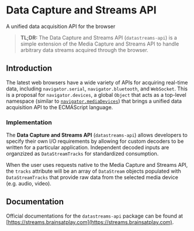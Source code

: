 # Data Capture and Streams API
A unified data acquisition API for the browser

> **TL;DR:** The Data Capture and Streams API (`datastreams-api`) is a simple extension of the Media Capture and Streams API to handle arbitrary data streams acquired through the browser.

## Introduction
The latest web browsers have a wide variety of APIs for acquiring real-time data, including `navigator.serial`, `navigator.bluetooth`, and `WebSocket`. This is a proposal for `navigator.devices`, a global `Object` that acts as a top-level namespace (similar to [`navigator.mediaDevices`](https://developer.mozilla.org/en-US/docs/Web/API/Media_Streams_API)) that brings a unified data acquisition API to the ECMAScript language.

### Implementation
The **Data Capture and Streams API** (`datastreams-api`) allows developers to specify their own I/O requirements by allowing for custom decoders to be written for a particular application. Independent decoded inputs are organzized as `DataStreamTracks` for standardized consumption.

When the user uses requests native to the Media Capture and Streams API, the `tracks` attribute will be an array of `DataStream` objects populated with `DataStreamTracks` that provide raw data from the selected media device (e.g. audio, video).

## Documentation 
Official documentations for the `datastreams-api` package can be found at [https://streams.brainsatplay.com](https://streams.brainsatplay.com).
